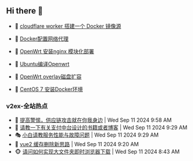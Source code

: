 ## Hi there 👋

<!--
**dkyg666/dkyg666** is a ✨ _special_ ✨ repository because its `README.md` (this file) appears on your GitHub profile.

Here are some ideas to get you started:

- 🔭 I’m currently working on ...
- 🌱 I’m currently learning ...
- 👯 I’m looking to collaborate on ...
- 🤔 I’m looking for help with ...
- 💬 Ask me about ...
- 📫 How to reach me: ...
- 😄 Pronouns: ...
- ⚡ Fun fact: ...
-->

<!-- BLOG-POST-LIST:START -->
- 🦩 [cloudflare worker 搭建一个 Docker 镜像源](http://blog.1996099.xyz/archives/cloudflare-worker-da-jian-yi-ge-docker-jing-xiang-zhan) 

- 🚦 [Docker配置网络代理](http://blog.1996099.xyz/archives/dockerpei-zhi-wang-luo-dai-li) 

- 🫶 [OpenWrt 安装nginx 模块化部署](http://blog.1996099.xyz/archives/openwrt-an-zhuang-nginx-mo-kuai-hua-bu-shu) 

- 🦄 [Ubuntu编译Openwrt](http://blog.1996099.xyz/archives/ubuntuzi-bian-yi-openwrt) 

- 🐻 [OpenWrt overlay磁盘扩容](http://blog.1996099.xyz/archives/openwrt-overlay) 

- 🤖 [CentOS 7 安装Docker环境](http://blog.1996099.xyz/archives/centos-docker) 
<!-- BLOG-POST-LIST:END -->

### v2ex-全站热点
<!-- v2ex:START -->
- 🥸 [提高警惕，供应链攻击就在你我身边](https://www.v2ex.com/t/1072079#reply1) | Wed Sep 11 2024 9:58 AM
- 🤗 [请教一下有关支付中台设计的书籍或者博客](https://www.v2ex.com/t/1072063#reply0) | Wed Sep 11 2024 9:29 AM
- 🎭 [小白请教服务性能与故障问题](https://www.v2ex.com/t/1072062#reply1) | Wed Sep 11 2024 9:29 AM
- 🥷 [vue2 缓存删除新思路](https://www.v2ex.com/t/1072058#reply0) | Wed Sep 11 2024 9:20 AM
- 🐵 [请问如何实现大文件夹即时浏览器下载](https://www.v2ex.com/t/1072046#reply3) | Wed Sep 11 2024 8:43 AM<!-- v2ex:END -->

